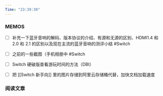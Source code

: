 ```yaml
---
Time: "23:39:30"
---
```


### MEMOS

- [ ] 补充一下蓝牙音响的解码、版本协议的介绍、有源和无源的区别、HDMI1.4 和 2.0 和 2.1 的区别以及现在主流的蓝牙音响的测评小结 #Switch 
- [ ] 之前的一些截图（手机相册中 #Switch
- [ ] Switch 硬破版查看游玩时间的方法（DBI）
- [ ] 把 [[Switch 新手向]] 里的图片存储到阿里云存储桶代替，加快文档加载速度



### 阅读文章






